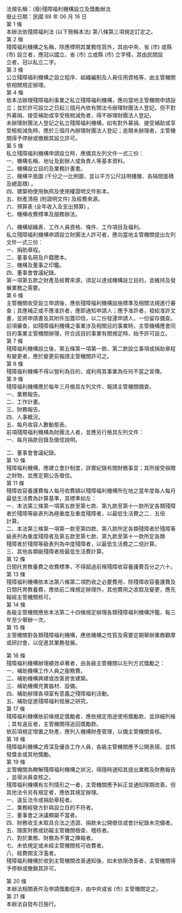 法規名稱：(廢)殘障福利機構設立及獎勵辦法  
廢止日期：民國 88 年 06 月 16 日  
第 1 條  
本辦法依殘障福利法 (以下簡稱本法) 第八條第三項規定訂定之。  
第 2 條  
殘障福利機構之名稱，除應標明其業務性質外，其由中央、省 (市) 或縣  
(市) 設立者，應冠以國立、省 (市) 立或縣 (市) 立字樣，其由民間設  
立者，冠以私立二字。  
第 3 條  
公立殘障福利機構之設立程序、組織編制及人員任用資格等，由主管機關  
依相關規定辦理。  
第 4 條  
依本法辦理殘障福利事業之私立殘障福利機構，應向當地主管機關申請設  
立；並於許可設立之日起三個月內依有關法令辦理財團法人登記。但不對  
外募捐、接受補助或享受租稅減免者，得不辦理財團法人登記。  
未辦理財團法人登記之私立殘障福利機構，如有對外募捐、接受補助或享  
受租稅減免時，應於三個月內辦理財團法人登記；逾期未辦理者，主管機  
關得予停辦或撤銷其設立許可。  
第 5 條  
私立殘障福利機構申請設立時，應備具左列文件一式三份：  
一、機構名稱、地址及創辦人或負責人等基本資料。  
二、機構設立目的及業務計畫書。  
三、機構平面圖 (千分之一比例圖，並以平方公尺註明樓層、各隔間面積  
及總面積) 。  
四、建築物使用執照及使用權證明文件影本。  
五、財產清冊 (附證明文件) 及經費來源。  
六、預算表 (全年收入及支出預算) 。  
七、機構收費標準及服務辦法。  


八、機構組織表、工作人員資格、條件、工作項目及福利。  
私立殘障福利機構申請設立財團法人許可者，應向當地主管機關提出左列  
文件一式三份：  
一、捐助章程。  
二、董事名冊及戶籍謄本。  
三、機構及董事之印鑑。  
四、董事會會議紀錄。  
第一項第五款之財產及經費來源，須足以達成機構設立目的，並維持及發  
展業務之需要。  
第 6 條  
主管機關收受設立申請後，應依殘障福利機構設施標準及相關法規進行審  
查；其應補正或不應准許者，應即通知申請人；應予准許者，發給准許文  
書，並將申請書及其附件加蓋印信，以二份發還申請人，一份留存備查。  
前項審查，如殘障福利機構之事業涉及相關目的事業時，主管機構應會同  
目的事業主管機關辦理，符合該目的事業有關規定時，始予許可設立。  
第 7 條  
殘障福利機構設立後，第五條第一項第一款、第二款設立事項或捐助章程  
有變更者，應於變更前報請主管機關許可之。  
第 8 條  
殘障福利機構不得以營利為目的，或利用其事業為任何不當之宣傳。  
第 9 條  
殘障福利機構應於每年三月檢具左列文件，報請主管機關備查。  
一、業務報告。  
二、工作計畫。  
三、財務報告。  
四、人事概況。  
五、每月收容人數動態表。  
前項殘障福利機構為財團法人者，並應另行檢具左列文件：  
一、每月捐款目錄及徵信說明。  


二、董事會會議紀錄。  
第 10 條  
殘障福利機構，應建立會計制度，詳實紀錄有關財務事宜；其所接受捐贈  
之財物，並應定期公告徵信。  
第 11 條  
殘障收容養護費每人每月收費額以殘障福利機構所在地之當年度每人每月  
最低生活費為計算基準，其標準如左：  
一、本法第三條第一項第五款至第七款、第九款至第十一款所定各類殘障  
者於殘障等級表列為極重度及重度殘障者，以最低生活費之二．五倍  
計算。  
二、本法第三條第一項第一款至第四款、第八款所定各類殘障者於殘障等  
級表列為重度殘障者及第五款至第七款、第九款至第十一款所定各類  
殘障者於殘障等級表列為中度殘障者，以最低生活費之二倍計算。  
三、其他各類級殘障者按最低生活費計算。  
第 12 條  
日間托育教養費之收費標準，不得超過前條殘障收容養護費百分之六十。  
第 13 條  
殘障福利機構依本法第八條第二項酌收之必要費用，除殘障收容養護費及  
日間托育教養費，應依前二條規定辦理外，其他費用之收取及變更，應先  
報經主管機關核可。  
第 14 條  
各級主管機關應依本法第二十四條規定辦理各類殘障福利機構評鑑，每三  
年至少舉辦一次。  
第 15 條  
主管機關對各類殘障福利機構，應依機構之性質及需要定期舉辦業務觀摩  
或研討會，以促進其業務發展。  


第 16 條  
殘障福利機構辦理績效卓著者，由各級主管機關以左列方式獎勵之：  
一、補助機構工作人員之服務費。  
二、補助機構興建或改善房舍建築。  
三、補助機構充實器材、設備。  
四、補助辦理各項富有意義之殘障福利活動。  
五、補助促進殘障福利發展之研究。  
第 17 條  
殘障福利機構依前條規定獎勵者，應依規定用途使用獎勵款，並詳細列帳  
；其有違反者，主管機關得追回獎勵款。  
依前項規定增置之財產，應列入機構財產管理，以備主管機關查核。  
第 18 條  
殘障福利機構之資深及優良工作人員，各級主管機關應予公開表揚，並核  
發獎金或其他獎勵。  
第 19 條  
主管機關為瞭解殘障福利機構之狀況，得隨時通知其提出業務及財務報告  
，並得派員查核之。  
殘障福利機構有左列情形之一者，主管機關應予糾正並通知限期改善。但  
其他法令另有規定者，應依其規定辦理。  
一、違反法令或捐助章程者。  
二、業務經營方針與設立目的不符者。  
三、董事會之決議顯屬不當者。  
四、財務收支未取具合法之憑證、捐款未公開徵信或會計紀錄未完備者。  
五、隱匿財務或妨礙主管機關檢查、稽核者。  
六、對於業務、財務為不實之陳報者。  
七、未依規定或未經主管機關核可收費者。  
八、經費開支浮濫者。  
殘障福利機構於收到主管機關改善通知後，如未依限改善者，主管機關得  
予停辦或撤銷其許可。  


第 20 條  
本辦法相關表件及申請獎勵程序，由中央或省 (市) 主管機關定之。  
第 21 條  
本辦法自發布日施行。  


